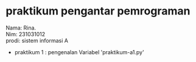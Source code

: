 # praktikum pengantar pemrograman 
<div></div> Nama: Rina. </div>
<div> Nim: 231031012 </div>
<div> prodi: sistem informasi A </div>

* praktikum 1 : pengenalan Variabel 'praktikum-a1.py'
